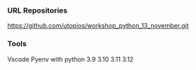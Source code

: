 ### URL Repositories
https://github.com/utopios/workshop_python_13_november.git

### Tools
Vscode
Pyenv with python 3.9 3.10 3.11 3.12